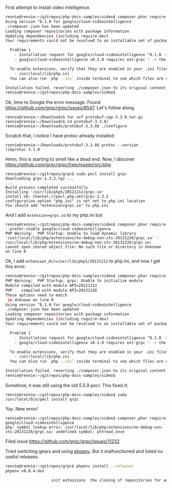 First attempt to install video intelligence.

``` sh
rennie@rennie:~/gitrepos/php-docs-samples/video$ composer.phar require --prefer-stable google/cloud-videointelligence 
Using version ^0.1.0 for google/cloud-videointelligence
./composer.json has been updated
Loading composer repositories with package information
Updating dependencies (including require-dev)
Your requirements could not be resolved to an installable set of packages.

  Problem 1
    - Installation request for google/cloud-videointelligence ^0.1.0 -> satisfiable by google/cloud-videointelligence[v0.1.0].
    - google/cloud-videointelligence v0.1.0 requires ext-grpc * -> the requested PHP extension grpc is missing from your system.

  To enable extensions, verify that they are enabled in your .ini files:
    - /usr/local/lib/php.ini
  You can also run `php --ini` inside terminal to see which files are used by PHP in CLI mode.

Installation failed, reverting ./composer.json to its original content.
rennie@rennie:~/gitrepos/php-docs-samples/video$ 
```

Ok, time to Google the error message. 
Found https://github.com/grpc/grpc/issues/8547.  Let's follow along.

    rennie@rennie:~/Downloads$ tar xvf protobuf-cpp-3.3.0.tar.gz 
    rennie@rennie:~/Downloads$ cd protobuf-3.3.0/
    rennie@rennie:~/Downloads/protobuf-3.3.0$ ./configure 
    
Scratch that, I notice I have protoc already installed:

    rennie@rennie:~/Downloads/protobuf-3.3.0$ protoc --version
    libprotoc 3.1.0
    
Hmm, this is starting to smell like a dead end.  Now, I discover
https://github.com/grpc/grpc/tree/master/src/php

    rennie@rennie:~/gitrepos/grpc$ sudo pecl install grpc
    downloading grpc-1.3.2.tgz ...
    ...
    Build process completed successfully
    Installing '/usr/lib/php5/20121212/grpc.so'
    install ok: channel://pecl.php.net/grpc-1.3.2
    configuration option "php_ini" is not set to php.ini location
    You should add "extension=grpc.so" to php.ini

And I add `extension=grpc.so` to my php.ini but

    rennie@rennie:~/gitrepos/php-docs-samples/video$ composer.phar require --prefer-stable google/cloud-videointelligence 
    PHP Warning:  PHP Startup: Unable to load dynamic library '/usr/local/lib/php/extensions/no-debug-non-zts-20131226/grpc.so' - /usr/local/lib/php/extensions/no-debug-non-zts-20131226/grpc.so: cannot open shared object file: No such file or directory in Unknown on line 0

Ok, I add `extension_dir=/usr/lib/php5/20121212` to php.ini, and now I get this error:

``` sh
rennie@rennie:~/gitrepos/php-docs-samples/video$ composer.phar require --prefer-stable google/cloud-videointelligence 
PHP Warning:  PHP Startup: grpc: Unable to initialize module
Module compiled with module API=20121212
PHP    compiled with module API=20131226
These options need to match
 in Unknown on line 0
Using version ^0.1.0 for google/cloud-videointelligence
./composer.json has been updated
Loading composer repositories with package information
Updating dependencies (including require-dev)
Your requirements could not be resolved to an installable set of packages.

  Problem 1
    - Installation request for google/cloud-videointelligence ^0.1.0 -> satisfiable by google/cloud-videointelligence[v0.1.0].
    - google/cloud-videointelligence v0.1.0 requires ext-grpc * -> the requested PHP extension grpc is missing from your system.

  To enable extensions, verify that they are enabled in your .ini files:
    - /usr/local/lib/php.ini
  You can also run `php --ini` inside terminal to see which files are used by PHP in CLI mode.

Installation failed, reverting ./composer.json to its original content.
rennie@rennie:~/gitrepos/php-docs-samples/video$ 
```

Somehow, it was still using the old 5.5.9 pecl.  This fixed it:

    rennie@rennie:~/gitrepos/php-docs-samples/video$ sudo /usr/local/bin/pecl install grpc


Yay.  New error!

    rennie@rennie:~/gitrepos/php-docs-samples/video$ composer.phar require google/cloud-videointelligence 
    php: symbol lookup error: /usr/local/lib/php/extensions/no-debug-non-zts-20131226/grpc.so: undefined symbol: pthread_once
    
Filed issue https://github.com/grpc/grpc/issues/11232


Tried switching gears and using [phpenv](https://github.com/phpenv/phpenv).
But it malfunctioned and listed no useful releases:

```sh
rennie@rennie:~/gitrepos/grpc$ phpenv install --releases
phpenv v0.0.4-dev

                    init extensions  the cloning of repositories for additional extensions           
```




